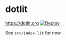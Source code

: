 # dotlit

https://dotlit.org [![Deploy](https://github.com/dotlitdev/dotlit/actions/workflows/generate.yaml/badge.svg)](https://github.com/dotlitdev/dotlit/actions/workflows/generate.yaml)

See `src/index.lit` for now

